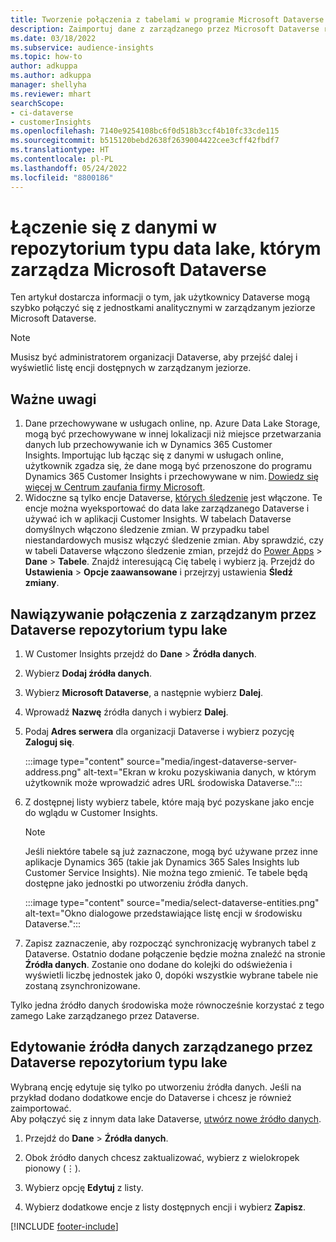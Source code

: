 ```yaml
---
title: Tworzenie połączenia z tabelami w programie Microsoft Dataverse
description: Zaimportuj dane z zarządzanego przez Microsoft Dataverse repozytorium typu data lake.
ms.date: 03/18/2022
ms.subservice: audience-insights
ms.topic: how-to
author: adkuppa
ms.author: adkuppa
manager: shellyha
ms.reviewer: mhart
searchScope:
- ci-dataverse
- customerInsights
ms.openlocfilehash: 7140e9254108bc6f0d518b3ccf4b10fc33cde115
ms.sourcegitcommit: b515120bebd2638f2639004422cee3cff42fbdf7
ms.translationtype: HT
ms.contentlocale: pl-PL
ms.lasthandoff: 05/24/2022
ms.locfileid: "8800186"
---
```

# <a name="connect-to-data-in-a-microsoft-dataverse-managed-data-lake"></a>Łączenie się z danymi w repozytorium typu data lake, którym zarządza Microsoft Dataverse

Ten artykuł dostarcza informacji o tym, jak użytkownicy Dataverse mogą szybko połączyć się z jednostkami analitycznymi w zarządzanym jeziorze Microsoft Dataverse. 

> [!NOTE]
> Musisz być administratorem organizacji Dataverse, aby przejść dalej i wyświetlić listę encji dostępnych w zarządzanym jeziorze.

## <a name="important-considerations"></a>Ważne uwagi

1. Dane przechowywane w usługach online, np. Azure Data Lake Storage, mogą być przechowywane w innej lokalizacji niż miejsce przetwarzania danych lub przechowywanie ich w Dynamics 365 Customer Insights. Importując lub łącząc się z danymi w usługach online, użytkownik zgadza się, że dane mogą być przenoszone do programu Dynamics 365 Customer Insights i przechowywane w nim. [Dowiedz się więcej w Centrum zaufania firmy Microsoft](https://www.microsoft.com/trust-center).
2. Widoczne są tylko encje Dataverse, [których śledzenie](/power-platform/admin/enable-change-tracking-control-data-synchronization) jest włączone. Te encje można wyeksportować do data lake zarządzanego Dataverse i używać ich w aplikacji Customer Insights. W tabelach Dataverse domyślnych włączono śledzenie zmian. W przypadku tabel niestandardowych musisz włączyć śledzenie zmian. Aby sprawdzić, czy w tabeli Dataverse włączono śledzenie zmian, przejdź do [Power Apps](https://make.powerapps.com) > **Dane** > **Tabele**. Znajdź interesującą Cię tabelę i wybierz ją. Przejdź do **Ustawienia** > **Opcje zaawansowane** i przejrzyj ustawienia **Śledź zmiany**.

## <a name="connect-to-a-dataverse-managed-lake"></a>Nawiązywanie połączenia z zarządzanym przez Dataverse repozytorium typu lake

1. W Customer Insights przejdź do **Dane** > **Źródła danych**.

2. Wybierz **Dodaj źródła danych**.

3. Wybierz **Microsoft Dataverse**, a następnie wybierz **Dalej**.

4. Wprowadź **Nazwę** źródła danych i wybierz **Dalej**. 

5. Podaj **Adres serwera** dla organizacji Dataverse i wybierz pozycję **Zaloguj się**.

   :::image type="content" source="media/ingest-dataverse-server-address.png" alt-text="Ekran w kroku pozyskiwania danych, w którym użytkownik może wprowadzić adres URL środowiska Dataverse.":::

6. Z dostępnej listy wybierz tabele, które mają być pozyskane jako encje do wglądu w Customer Insights.    

   > [!NOTE]
   > Jeśli niektóre tabele są już zaznaczone, mogą być używane przez inne aplikacje Dynamics 365 (takie jak Dynamics 365 Sales Insights lub Customer Service Insights). Nie można tego zmienić. Te tabele będą dostępne jako jednostki po utworzeniu źródła danych.

   :::image type="content" source="media/select-dataverse-entities.png" alt-text="Okno dialogowe przedstawiające listę encji w środowisku Dataverse.":::

7. Zapisz zaznaczenie, aby rozpocząć synchronizację wybranych tabel z Dataverse. Ostatnio dodane połączenie będzie można znaleźć na stronie **Źródła danych**. Zostanie ono dodane do kolejki do odświeżenia i wyświetli liczbę jednostek jako 0, dopóki wszystkie wybrane tabele nie zostaną zsynchronizowane.

Tylko jedna źródło danych środowiska może równocześnie korzystać z tego zamego Lake zarządzanego przez Dataverse.

## <a name="edit-a-dataverse-managed-lake-data-source"></a>Edytowanie źródła danych zarządzanego przez Dataverse repozytorium typu lake

Wybraną encję edytuje się tylko po utworzeniu źródła danych. Jeśli na przykład dodano dodatkowe encje do Dataverse i chcesz je również zaimportować.    
Aby połączyć się z innym data lake Dataverse, [utwórz nowe źródło danych](#connect-to-a-dataverse-managed-lake).

1. Przejdź do **Dane** > **Źródła danych**.

2. Obok źródło danych chcesz zaktualizować, wybierz z wielokropek pionowy (&vellip;).

3. Wybierz opcję **Edytuj** z listy.

4. Wybierz dodatkowe encje z listy dostępnych encji i wybierz **Zapisz**.

[!INCLUDE [footer-include](includes/footer-banner.md)]
